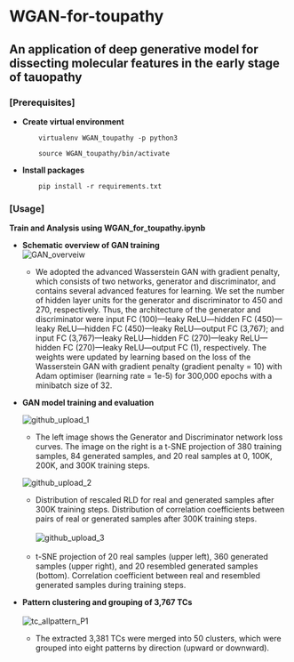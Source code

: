 # WGAN-for-toupathy
## An application of deep generative model for dissecting molecular features in the early stage of tauopathy  

### [Prerequisites]
* __Create virtual environment__  

          virtualenv WGAN_toupathy -p python3
          
          source WGAN_toupathy/bin/activate  

* __Install packages__  
    
          pip install -r requirements.txt

### [Usage]
__Train and Analysis using WGAN_for_toupathy.ipynb__

  * __Schematic overview of GAN training__    
![GAN_overveiw](https://user-images.githubusercontent.com/57948381/146506692-1ca33fc7-4497-4ab5-bc37-d189874f54a2.png)
    * We adopted the advanced Wasserstein GAN with gradient penalty, which consists of two networks, generator and discriminator, and contains several advanced features for learning. We set the number of hidden layer units for the generator and discriminator to 450 and 270, respectively. Thus, the architecture of the generator and discriminator were input FC (100)—leaky ReLU—hidden FC (450)—leaky ReLU—hidden FC (450)—leaky ReLU—output FC (3,767); and input FC (3,767)—leaky ReLU—hidden FC (270)—leaky ReLU—hidden FC (270)—leaky ReLU—output FC (1), respectively. The weights were updated by learning based on the loss of the Wasserstein GAN with gradient penalty (gradient penalty = 10) with Adam optimiser (learning rate = 1e-5) for 300,000 epochs with a minibatch size of 32.<br/>  
  * __GAN model training and evaluation__
  
    ![github_upload_1](https://user-images.githubusercontent.com/57948381/146507328-5bd128ec-cd44-4556-9ab0-56fa533482e8.png)
    * The left image shows the Generator and Discriminator network loss curves. The image on the right is a t-SNE projection of 380 training samples, 84 generated samples, and 20 real samples at 0, 100K, 200K, and 300K training steps.<br/>  
    
    ![github_upload_2](https://user-images.githubusercontent.com/57948381/146507878-45aaa9fc-1696-47db-8bd1-076aa8fc4247.png)
    * Distribution of rescaled RLD for real and generated samples after 300K training steps. Distribution of correlation coefficients between pairs of real or generated samples after 300K training steps.<br/>   
    ![github_upload_3](https://user-images.githubusercontent.com/57948381/146508262-2144849e-e21b-4b23-ad90-a517e5dce421.png)<br/>  <br/>  
    * t-SNE projection of 20 real samples (upper left), 360 generated samples (upper right), and 20 resembled generated samples (bottom). Correlation coefficient between real and resembled generated samples during training steps.<br/>  

* __Pattern clustering and grouping of 3,767 TCs__<br/>  
![tc_allpattern_P1](https://user-images.githubusercontent.com/57948381/146508980-8a605d63-da3b-491a-b64f-447c7561e72c.jpeg)<br/>  
  * The extracted 3,381 TCs were merged into 50 clusters, which were grouped into eight patterns by direction (upward or downward).
